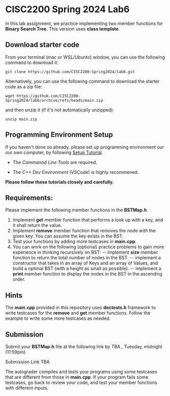 # CISC2200 Spring 2024 Lab6

In this lab assignment, we practice implementing two member functions for **Binary Search Tree**. This version uses **class template**.  

## Download starter code

From your terminal (mac or WSL/Ubunto) window, you can use the following command to download it:
```
git clone https://github.com/CISC2200-Spring2024/lab6.git
```
Alternatively, you can use the following command to download the starter code as a zip file:
```
wget https://github.com/CISC2200-Spring2024/lab6/archive/refs/heads/main.zip
```

and then unzip it (if it's not automatically unzipped): 
```
unzip main.zip
```

## Programming Environment Setup
If you haven't done so already, please set up programming environment our our own computer, by following [Setup Tutorial](https://eecs280staff.github.io/tutorials/). 

- The _Commannd Line Tools_ are required. 

- The _C++ Dev Environment_ (VSCode) is highly recommened.

**Please follow these tutorials closely and carefully.**

## Requirements:

Please implement the following member functions in the **BSTMap.h**. 

1.  Implement **get** member function that performs a look up with a key, and it shall return the value.
2.  Implement **remove** member function that removes the node with the given key. You can assume the key exists in the BST.
3.  Test your functions by adding more testcases in  **main.cpp**.
4.  You can work on the following (optional) practice problems to gain more experience in thinking recursively on BST:
    -- implement **size** member function to return the total number of nodes in the BST.
    -- implement a constructor that takes in an array of Keys and an array of Values, and build a optimal BST (with a height as small as possible).
    -- implement a **print** member function to display the nodes in the BST in the ascending order.    

## Hints

The **main.cpp** provided in this repository uses **doctests.h** framework to write testcases for the **remove** and **get** member functions. 
Follow the example to write some more testcases as needed.

## Submission 

Submit your **BSTMap.h** file at the following link by TBA , Tuesday, midnight (11:59pm).

Submission Link TBA 

The autograder compiles and tests your programs using 
some testcases that are different from those in **main.cpp**. If your program fails some testcases, go back to review your code, and test your member functions
with different inputs.


